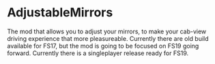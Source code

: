 # AdjustableMirrors
The mod that allows you to adjust your mirrors, to make your cab-view driving experience that more pleasureable.
Currently there are old build available for FS17, but the mod is going to be focused on FS19 going forward. Currently there is a singleplayer release ready for FS19.

